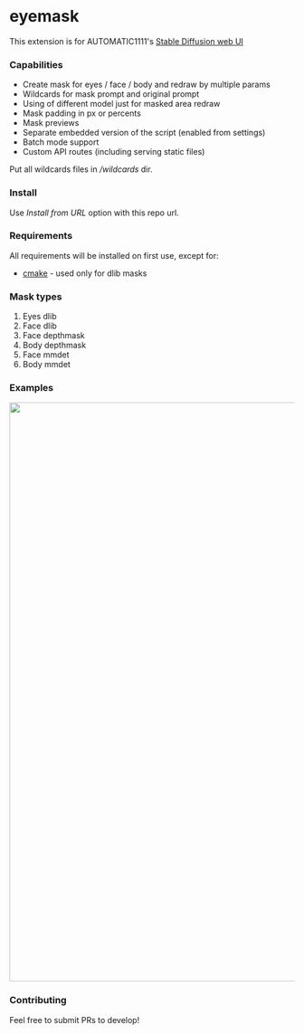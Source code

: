 <img alt="" src="https://img.shields.io/badge/Python-FFD43B?style=for-the-badge&logo=python&logoColor=blue" />
<img alt="" src="https://img.shields.io/badge/PyTorch-EE4C2C?style=for-the-badge&logo=pytorch&logoColor=white" />
<img alt="" src="https://img.shields.io/badge/Numpy-777BB4?style=for-the-badge&logo=numpy&logoColor=white" />

# eyemask

This extension is for AUTOMATIC1111's [Stable Diffusion web UI](https://github.com/AUTOMATIC1111/stable-diffusion-webui)

### Capabilities

* Create mask for eyes / face / body and redraw by multiple params
* Wildcards for mask prompt and original prompt
* Using of different model just for masked area redraw
* Mask padding in px or percents
* Mask previews
* Separate embedded version of the script (enabled from settings)
* Batch mode support
* Custom API routes (including serving static files)

Put all wildcards files in */wildcards* dir.

### Install

Use *Install from URL* option with this repo url.

### Requirements

All requirements will be installed on first use, except for:
 - [cmake](https://cmake.org/download/) - used only for dlib masks

### Mask types

1. Eyes dlib
2. Face dlib
3. Face depthmask
4. Body depthmask
5. Face mmdet
6. Body mmdet

### Examples

<img width="1024" src="https://bitbucket.imperiaonline.org/projects/OPAI/repos/eyemask/raw/static/images/mask-types.jpg" alt="">

### Contributing

Feel free to submit PRs to develop!